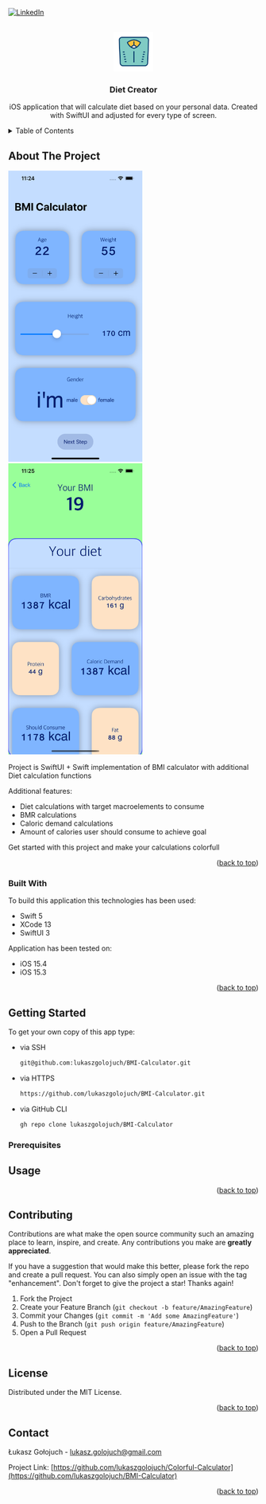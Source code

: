 <div id="top"></div>

<!-- PROJECT SHIELDS -->
[![LinkedIn][linkedin-shield]][linkedin-url]

<!-- PROJECT LOGO -->
<br />
<div align="center">
  <a href="https://github.com/lukaszgolojuch/BMI-Calculator">
    <img src="Images/512.png" alt="Logo" width="80" height="80">
  </a>

  <h3 align="center">Diet Creator</h3>

  <p align="center">
    iOS application that will calculate diet based on your personal data. Created with SwiftUI and adjusted for every type of screen.
    <br />
  </p>
</div>

<!-- TABLE OF CONTENTS -->
<details>
  <summary>Table of Contents</summary>
  <ol>
    <li>
      <a href="#about-the-project">About The Project</a>
      <ul>
        <li><a href="#built-with">Built With</a></li>
      </ul>
    </li>
    <li>
      <a href="#getting-started">Getting Started</a>
      <ul>
        <li><a href="#prerequisites">Prerequisites</a></li>
      </ul>
    </li>
    <li><a href="#usage">Usage</a></li>
    <li><a href="#contributing">Contributing</a></li>
    <li><a href="#contact">Contact</a></li>
  </ol>
</details>



<!-- ABOUT THE PROJECT -->
## About The Project

<img src="Images/screenshot.png" alt="Logo" width="270" height="585">
<img src="Images/screenshot2.png" alt="Logo" width="270" height="585">

Project is SwiftUI + Swift implementation of BMI calculator with additional Diet calculation functions

Additional features:
* Diet calculations with target macroelements to consume
* BMR calculations
* Caloric demand calculations
* Amount of calories user should consume to achieve goal

Get started with this project and make your calculations colorfull

<p align="right">(<a href="#top">back to top</a>)</p>

### Built With

To build this application this technologies has been used:

* Swift 5
* XCode 13
* SwiftUI 3

Application has been tested on: 
* iOS 15.4
* iOS 15.3

<p align="right">(<a href="#top">back to top</a>)</p>

<!-- GETTING STARTED -->
## Getting Started

To get your own copy of this app type:

* via SSH
	```sh
	git@github.com:lukaszgolojuch/BMI-Calculator.git
	```
* via HTTPS
	```sh
	https://github.com/lukaszgolojuch/BMI-Calculator.git
	```
* via GitHub CLI
	```sh
	gh repo clone lukaszgolojuch/BMI-Calculator
	```


### Prerequisites

  
<!-- USAGE EXAMPLES -->
## Usage

<p align="right">(<a href="#top">back to top</a>)</p>

<!-- CONTRIBUTING -->
## Contributing

Contributions are what make the open source community such an amazing place to learn, inspire, and create. Any contributions you make are **greatly appreciated**.

If you have a suggestion that would make this better, please fork the repo and create a pull request. You can also simply open an issue with the tag "enhancement".
Don't forget to give the project a star! Thanks again!

1. Fork the Project
2. Create your Feature Branch (`git checkout -b feature/AmazingFeature`)
3. Commit your Changes (`git commit -m 'Add some AmazingFeature'`)
4. Push to the Branch (`git push origin feature/AmazingFeature`)
5. Open a Pull Request

<p align="right">(<a href="#top">back to top</a>)</p>


<!-- LICENSE -->
## License

Distributed under the MIT License. 

<p align="right">(<a href="#top">back to top</a>)</p>


<!-- CONTACT -->
## Contact

Łukasz Gołojuch - lukasz.golojuch@gmail.com

Project Link: [https://github.com/lukaszgolojuch/Colorful-Calculator](https://github.com/lukaszgolojuch/BMI-Calculator)

<p align="right">(<a href="#top">back to top</a>)</p>


<!-- MARKDOWN LINKS & IMAGES -->
[linkedin-shield]: https://img.shields.io/badge/-LinkedIn-black.svg?style=for-the-badge&logo=linkedin&colorB=555
[linkedin-url]: https://www.linkedin.com/in/lukasz-golojuch/
